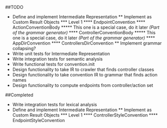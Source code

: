 ##TODO

* Define and implement Intermediate Representation
** Implement as Custom Result Objects
*** Level 1
**** EndpointConvention
**** ActionConventionBody
***** This one is a special case, do it later _(Part of the grammar generator)_
**** ControllerConventionBody
***** This one is a special case, do it later _(Part of the grammar generator)_
**** AppDirConvention
**** ControllersDirConvention
** Implement grammar collapsing?
* Write unit tests for Intermediate Representation
* Write integration tests for semantic analysis
* Write functional tests for convention.init
* Design functionality to take IR to crawler that finds controller classes
* Design functionality to take convention IR to grammar that finds action names
* Design functionality to compute endpoints from controller/action set

##Completed

* Write integration tests for lexical analysis
* Define and implement Intermediate Representation
** Implement as Custom Result Objects
*** Level 1
**** ControllerStyleConvention
**** EndpointStyleConvention